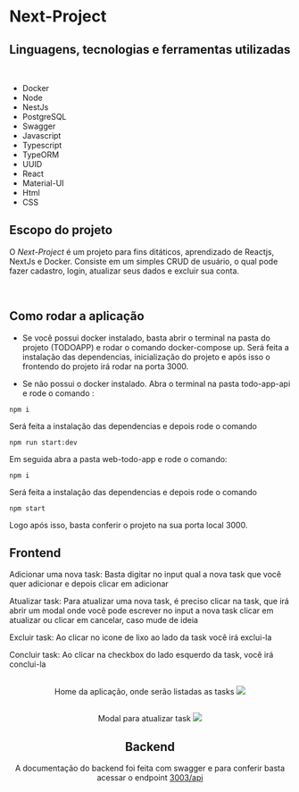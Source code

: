 # Next-Project

## Linguagens, tecnologias e ferramentas utilizadas

<br>

- Docker
- Node
- NestJs 
- PostgreSQL
- Swagger
- Javascript
- Typescript
- TypeORM
- UUID
- React
- Material-UI
- Html
- CSS

## Escopo do projeto

O *Next-Project* é um projeto para fins ditáticos, aprendizado de Reactjs, NextJs e Docker. Consiste em um simples CRUD de usuário, o qual pode 
fazer cadastro, login, atualizar seus dados e excluir sua conta.

<br>

## Como rodar a aplicação

- Se você possui docker instalado, basta abrir o terminal na pasta do projeto (TODOAPP) e rodar o comando 
docker-compose up. Será feita a instalação das dependencias, inicialização do projeto e após isso o frontendo do projeto irá rodar na porta 3000.

- Se não possui o docker instalado. Abra o terminal na pasta todo-app-api e rode o comando :

```
npm i
```
Será feita a instalação das dependencias e depois rode o comando 

```
npm run start:dev
```

Em seguida abra a pasta web-todo-app e rode o comando: 

```
npm i
```

Será feita a instalação das dependencias e depois rode o comando 

```
npm start
```
Logo após isso, basta conferir o projeto na sua porta local 3000.
##

## Frontend

Adicionar uma nova task:
Basta digitar no input qual a nova task que você quer adicionar e depois clicar em adicionar

Atualizar task:
Para atualizar uma nova task, é preciso clicar na task, que irá abrir um modal onde você pode escrever no input a nova task
clicar em atualizar ou clicar em cancelar, caso mude de ideia

Excluir task: 
Ao clicar no icone de lixo ao lado da task você irá exclui-la

Concluir task: 
Ao clicar na checkbox do lado esquerdo da task, você irá conclui-la

##
<div align="center">
  Home da aplicação, onde serão listadas as tasks 
  <img src="https://user-images.githubusercontent.com/82773177/192562699-ab59e352-84d4-445a-983a-6346074b9226.jpg"/>
<div>
  
##
<div align="center">
  Modal para atualizar task
  <img src="https://user-images.githubusercontent.com/82773177/192564280-79d625d3-091e-4e05-9eb8-35afe3fafff2.jpg"/>
<div>
 
## Backend
A documentação do backend foi feita com swagger e para conferir basta acessar o endpoint [3003/api](http://localhost:3003/api/)
